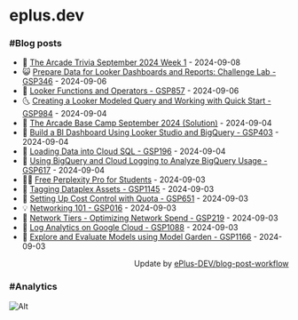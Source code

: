 # eplus.dev

### #Blog posts

<!-- BLOG-POST-LIST:START -->
 - 🧰 [The Arcade Trivia September 2024 Week 1](https://eplus.dev/the-arcade-trivia-september-2024-week-1) - 2024-09-08
 - 😺 [Prepare Data for Looker Dashboards and Reports: Challenge Lab - GSP346](https://eplus.dev/prepare-data-for-looker-dashboards-and-reports-challenge-lab-gsp346) - 2024-09-06
 - 🗽 [Looker Functions and Operators - GSP857](https://eplus.dev/looker-functions-and-operators-gsp857) - 2024-09-06
 - 🌜 [Creating a Looker Modeled Query and Working with Quick Start - GSP984](https://eplus.dev/creating-a-looker-modeled-query-and-working-with-quick-start-gsp984) - 2024-09-04
 - 📝 [The Arcade Base Camp September 2024 &lpar;Solution&rpar;](https://eplus.dev/the-arcade-base-camp-september-2024-solution) - 2024-09-04
 - 🚀 [Build a BI Dashboard Using Looker Studio and BigQuery - GSP403](https://eplus.dev/build-a-bi-dashboard-using-looker-studio-and-bigquery-gsp403) - 2024-09-04
 - 💼 [Loading Data into Cloud SQL - GSP196](https://eplus.dev/loading-data-into-cloud-sql-gsp196) - 2024-09-04
 - 🦣 [Using BigQuery and Cloud Logging to Analyze BigQuery Usage - GSP617](https://eplus.dev/using-bigquery-and-cloud-logging-to-analyze-bigquery-usage-gsp617) - 2024-09-04
 - 👨‍🏫 [Free Perplexity Pro for Students](https://eplus.dev/free-perplexity-pro-for-students) - 2024-09-03
 - 🔭 [Tagging Dataplex Assets - GSP1145](https://eplus.dev/tagging-dataplex-assets-gsp1145) - 2024-09-03
 - 🤡 [Setting Up Cost Control with Quota - GSP651](https://eplus.dev/setting-up-cost-control-with-quota-gsp651) - 2024-09-03
 - 💡 [Networking 101 - GSP016](https://eplus.dev/networking-101-gsp016) - 2024-09-03
 - 🦣 [Network Tiers - Optimizing Network Spend - GSP219](https://eplus.dev/network-tiers-optimizing-network-spend-gsp219) - 2024-09-03
 - 💪 [Log Analytics on Google Cloud - GSP1088](https://eplus.dev/log-analytics-on-google-cloud-gsp1088) - 2024-09-03
 - 🤡 [Explore and Evaluate Models using Model Garden - GSP1166](https://eplus.dev/explore-and-evaluate-models-using-model-garden-gsp1166) - 2024-09-03<!-- BLOG-POST-LIST:END -->

<div align="right">
  Update by <a target="_blank"
    href="https://github.com/ePlus-DEV/blog-post-workflow">ePlus-DEV/blog-post-workflow</a>
</div>

### #Analytics
![Alt](https://repobeats.axiom.co/api/embed/9990f7cddfbad8d834990b10ccad05f81ac1096f.svg "Repobeats analytics image")
